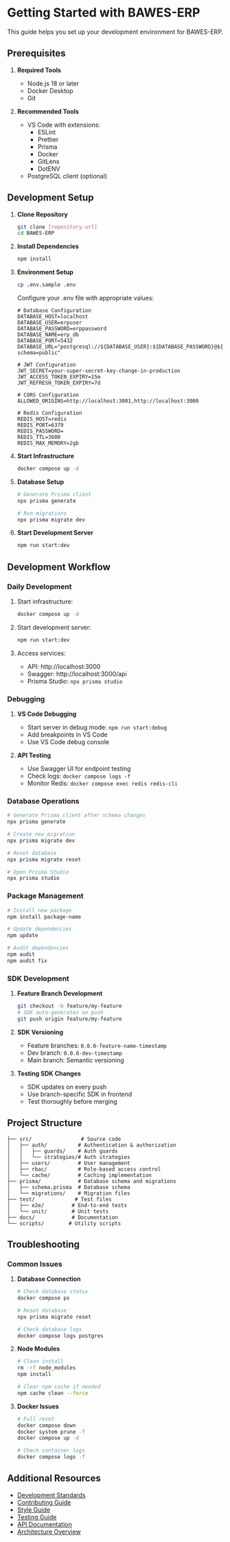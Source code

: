 # Getting Started with BAWES-ERP

This guide helps you set up your development environment for BAWES-ERP.

## Prerequisites

1. **Required Tools**
   - Node.js 18 or later
   - Docker Desktop
   - Git

2. **Recommended Tools**
   - VS Code with extensions:
     - ESLint
     - Prettier
     - Prisma
     - Docker
     - GitLens
     - DotENV
   - PostgreSQL client (optional)

## Development Setup

1. **Clone Repository**
   ```bash
   git clone [repository-url]
   cd BAWES-ERP
   ```

2. **Install Dependencies**
   ```bash
   npm install
   ```

3. **Environment Setup**
   ```bash
   cp .env.sample .env
   ```
   
   Configure your .env file with appropriate values:
   ```env
   # Database Configuration
   DATABASE_HOST=localhost
   DATABASE_USER=erpuser
   DATABASE_PASSWORD=erppassword
   DATABASE_NAME=erp_db
   DATABASE_PORT=5432
   DATABASE_URL="postgresql://${DATABASE_USER}:${DATABASE_PASSWORD}@${DATABASE_HOST}:${DATABASE_PORT}/${DATABASE_NAME}?schema=public"

   # JWT Configuration
   JWT_SECRET=your-super-secret-key-change-in-production
   JWT_ACCESS_TOKEN_EXPIRY=15m
   JWT_REFRESH_TOKEN_EXPIRY=7d

   # CORS Configuration
   ALLOWED_ORIGINS=http://localhost:3001,http://localhost:3000

   # Redis Configuration
   REDIS_HOST=redis
   REDIS_PORT=6379
   REDIS_PASSWORD=
   REDIS_TTL=3600
   REDIS_MAX_MEMORY=2gb
   ```

4. **Start Infrastructure**
   ```bash
   docker compose up -d
   ```

5. **Database Setup**
   ```bash
   # Generate Prisma client
   npx prisma generate

   # Run migrations
   npx prisma migrate dev
   ```

6. **Start Development Server**
   ```bash
   npm run start:dev
   ```

## Development Workflow

### Daily Development

1. Start infrastructure:
   ```bash
   docker compose up -d
   ```

2. Start development server:
   ```bash
   npm run start:dev
   ```

3. Access services:
   - API: http://localhost:3000
   - Swagger: http://localhost:3000/api
   - Prisma Studio: `npx prisma studio`

### Debugging

1. **VS Code Debugging**
   - Start server in debug mode: `npm run start:debug`
   - Add breakpoints in VS Code
   - Use VS Code debug console

2. **API Testing**
   - Use Swagger UI for endpoint testing
   - Check logs: `docker compose logs -f`
   - Monitor Redis: `docker compose exec redis redis-cli`

### Database Operations

```bash
# Generate Prisma client after schema changes
npx prisma generate

# Create new migration
npx prisma migrate dev

# Reset database
npx prisma migrate reset

# Open Prisma Studio
npx prisma studio
```

### Package Management

```bash
# Install new package
npm install package-name

# Update dependencies
npm update

# Audit dependencies
npm audit
npm audit fix
```

### SDK Development

1. **Feature Branch Development**
   ```bash
   git checkout -b feature/my-feature
   # SDK auto-generates on push
   git push origin feature/my-feature
   ```

2. **SDK Versioning**
   - Feature branches: `0.0.0-feature-name-timestamp`
   - Dev branch: `0.0.0-dev-timestamp`
   - Main branch: Semantic versioning

3. **Testing SDK Changes**
   - SDK updates on every push
   - Use branch-specific SDK in frontend
   - Test thoroughly before merging

## Project Structure

```
├── src/                # Source code
│   ├── auth/          # Authentication & authorization
│   │   ├── guards/    # Auth guards
│   │   └── strategies/# Auth strategies
│   ├── users/         # User management
│   ├── rbac/          # Role-based access control
│   └── cache/         # Caching implementation
├── prisma/            # Database schema and migrations
│   ├── schema.prisma  # Database schema
│   └── migrations/    # Migration files
├── test/             # Test files
│   ├── e2e/         # End-to-end tests
│   └── unit/        # Unit tests
├── docs/            # Documentation
└── scripts/        # Utility scripts
```

## Troubleshooting

### Common Issues

1. **Database Connection**
   ```bash
   # Check database status
   docker compose ps
   
   # Reset database
   npx prisma migrate reset
   
   # Check database logs
   docker compose logs postgres
   ```

2. **Node Modules**
   ```bash
   # Clean install
   rm -rf node_modules
   npm install
   
   # Clear npm cache if needed
   npm cache clean --force
   ```

3. **Docker Issues**
   ```bash
   # Full reset
   docker compose down
   docker system prune -f
   docker compose up -d
   
   # Check container logs
   docker compose logs -f
   ```

## Additional Resources

- [Development Standards](./development/README.md)
- [Contributing Guide](./development/contributing.md)
- [Style Guide](./development/style-guide.md)
- [Testing Guide](./development/testing.md)
- [API Documentation](./api/README.md)
- [Architecture Overview](./core/architecture.md)
